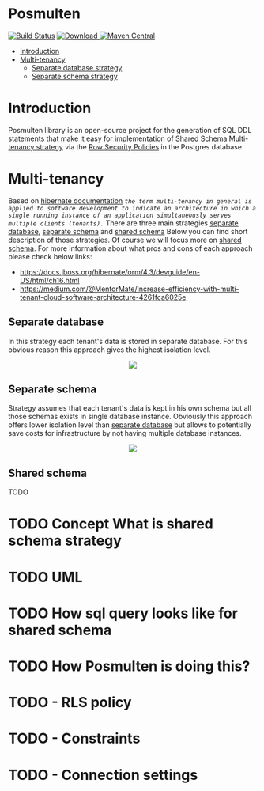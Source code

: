 # Posmulten

[![Build Status](https://travis-ci.org/starnowski/posmulten.svg?branch=master)](https://travis-ci.org/starnowski/posmulten)
[![Download](https://api.bintray.com/packages/starnowski/posmulten/posmulten/images/download.svg) ](https://bintray.com/starnowski/posmulten/posmulten/_latestVersion)
[![Maven Central](https://img.shields.io/maven-central/v/com.github.starnowski.posmulten/postgresql-core.svg?label=Maven%20Central)](https://search.maven.org/search?q=g:%22com.github.starnowski.posmulten%22%20AND%20a:%22postgresql-core%22)


* [Introduction](#introduction)
* [Multi-tenancy](#multi-tenancy)
    * [Separate database strategy](#separate-database)
    * [Separate schema strategy](#separate-schema)


# Introduction
Posmulten library is an open-source project for the generation of SQL DDL statements that make it easy for implementation of [Shared Schema Multi-tenancy strategy](#shared-schema) via the [Row Security Policies](https://www.postgresql.org/docs/9.6/ddl-rowsecurity.html) in the Postgres database.

# Multi-tenancy

Based on [hibernate documentation](https://docs.jboss.org/hibernate/orm/4.3/devguide/en-US/html/ch16.html) 
_`the term multi-tenancy in general is applied to software development to indicate an architecture in which a single running instance of an application simultaneously serves multiple clients (tenants).`_
There are three main strategies [separate database](#separate-database), [separate schema](#separate-schema) and [shared schema](#shared-schema)
Below you can find short description of those strategies. Of course we will focus more on [shared schema](#shared-schema).
For more information about what pros and cons of each approach please check below links:

* https://docs.jboss.org/hibernate/orm/4.3/devguide/en-US/html/ch16.html
* https://medium.com/@MentorMate/increase-efficiency-with-multi-tenant-cloud-software-architecture-4261fca6025e

## Separate database
In this strategy each tenant's data is stored in separate database. 
For this obvious reason this approach gives the highest isolation level.

<p align="center">
  <img src="https://raw.githubusercontent.com/starnowski/posmulten/master/doc/Separate_database.png">
</p>


## Separate schema
Strategy assumes that each tenant's data is kept in his own schema but all those schemas exists in single database instance.
Obviously this approach offers lower isolation level than [separate database](#separate-database) but allows to potentially save costs for infrastructure by not having multiple database instances.

<p align="center">
  <img src="https://raw.githubusercontent.com/starnowski/posmulten/master/doc/Separate_schema.png">
</p>

## Shared schema
TODO

# TODO Concept What is shared schema strategy
# TODO UML
# TODO How sql query looks like for shared schema
# TODO How Posmulten is doing this?
# TODO  - RLS policy
# TODO  - Constraints
# TODO  - Connection settings 

